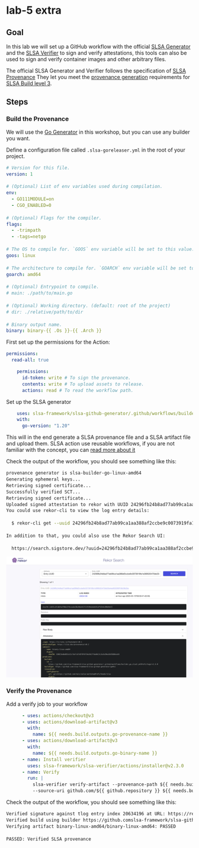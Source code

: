 # lab-5 extra

## Goal

In this lab we will set up a GitHub workflow with the
official [SLSA Generator](https://github.com/slsa-framework/slsa-github-generator)
and the [SLSA Verifier](https://github.com/slsa-framework/slsa-verifier) to sign and verify attestations, this tools can
also be used to sign and verify container images and other arbitrary files.

The official SLSA Generator and Verifier follows the specification of [SLSA Provenance](https://slsa.dev/provenance/v1)
They let you meet the [provenance generation](https://slsa.dev/spec/v1.0/requirements#provenance-generation)
requirements for [SLSA Build level 3](https://slsa.dev/spec/v1.0/levels).

## Steps

### Build the Provenance

We will use
the [Go Generator](https://github.com/slsa-framework/slsa-github-generator/blob/main/internal/builders/go/README.md) in
this workshop, but you can use any builder you want.

Define a configuration file called `.slsa-goreleaser.yml` in the root of your project.

```yaml
# Version for this file.
version: 1

# (Optional) List of env variables used during compilation.
env:
  - GO111MODULE=on
  - CGO_ENABLED=0

# (Optional) Flags for the compiler.
flags:
  - -trimpath
  - -tags=netgo

# The OS to compile for. `GOOS` env variable will be set to this value.
goos: linux

# The architecture to compile for. `GOARCH` env variable will be set to this value.
goarch: amd64

# (Optional) Entrypoint to compile.
# main: ./path/to/main.go

# (Optional) Working directory. (default: root of the project)
# dir: ./relative/path/to/dir

# Binary output name.
binary: binary-{{ .Os }}-{{ .Arch }}
```

First set up the permissions for the Action:

```yaml
permissions:
  read-all: true
```

```yaml
    permissions:
      id-token: write # To sign the provenance.
      contents: write # To upload assets to release.
      actions: read # To read the workflow path.
```

Set up the SLSA generator

```yaml
    uses: slsa-framework/slsa-github-generator/.github/workflows/builder_go_slsa3.yml@v1.6.0
    with:
      go-version: "1.20"
```

This will in the end generate a SLSA provenance file and a SLSA artifact file and upload them. SLSA action use
reusable workflows, if you are not familiar with the concept, you
can [read more about it](https://github.com/slsa-framework/slsa-github-generator#what-is-slsa-github-generator)

Check the output of the workflow, you should see something like this:

```bash
provenance generator is slsa-builder-go-linux-amd64
Generating ephemeral keys...
Retrieving signed certificate...
Successfully verified SCT...
Retrieving signed certificate...
Uploaded signed attestation to rekor with UUID 24296fb24b8ad77ab99ca1aa388af2ccbe9c0073919fa1e389520475bb33e4ee853089f18b09b2be.
You could use rekor-cli to view the log entry details:

  $ rekor-cli get --uuid 24296fb24b8ad77ab99ca1aa388af2ccbe9c0073919fa1e389520475bb33e4ee853089f18b09b2be

In addition to that, you could also use the Rekor Search UI:

  https://search.sigstore.dev/?uuid=24296fb24b8ad77ab99ca1aa388af2ccbe9c0073919fa1e389520475bb33e4ee853089f18b09b2beUploaded signed attestation to rekor with UUID 24296fb24b8ad77ab99ca1aa388af2ccbe9c0073919fa1e389520475bb33e4ee853089f18b09b2be.
```

![Rekor](./images/rekor.png)

### Verify the Provenance

Add a verify job to your workflow

```yaml
      - uses: actions/checkout@v3
      - uses: actions/download-artifact@v3
        with:
          name: ${{ needs.build.outputs.go-provenance-name }}
      - uses: actions/download-artifact@v3
        with:
          name: ${{ needs.build.outputs.go-binary-name }}
      - name: Install verifier
        uses: slsa-framework/slsa-verifier/actions/installer@v2.3.0
      - name: Verify
        run: |
          slsa-verifier verify-artifact --provenance-path ${{ needs.build.outputs.go-provenance-name }} \
          --source-uri github.com/${{ github.repository }} ${{ needs.build.outputs.go-binary-name }}
```

Check the output of the workflow, you should see something like this:

```bash
Verified signature against tlog entry index 20634196 at URL: https://rekor.sigstore.dev/api/v1/log/entries/24296fb24b8ad77ab99ca1aa388af2ccbe9c0073919fa1e389520475bb33e4ee853089f18b09b2be
Verified build using builder https://github.comslsa-framework/slsa-github-generator/.github/workflows/builder_go_slsa3.yml@refs/tags/v1.6.0 at commit 4ef3627037c95ac0aaf12f77113df81ae6ed15d1
Verifying artifact binary-linux-amd64/binary-linux-amd64: PASSED

PASSED: Verified SLSA provenance
```


